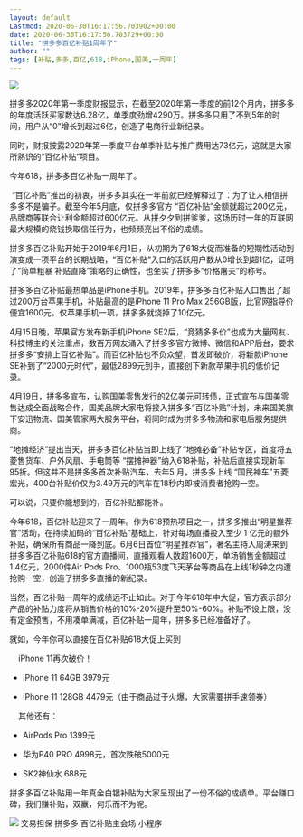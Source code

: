 ```yaml
---
layout: default
Lastmod: 2020-06-30T16:17:56.703902+00:00
date: 2020-06-30T16:17:56.703729+00:00
title: "拼多多百亿补贴1周年了"
author: ""
tags: [补贴,多多,百亿,618,iPhone,国美,一周年]
---
```


![](https://images.weserv.nl/?url=https%3A//mmbiz.qpic.cn/mmbiz_jpg/QibZkicOdq7NObPZf0rs5iax8jZmJp7Ncnb4MNSica5S3VwuCUrvDmmRE3FdmOJD4ic9bWqFAGozyhxj6mll7cmyPaA/640%3Fwx_fmt%3Djpeg)

拼多多2020年第一季度财报显示，在截至2020年第一季度的前12个月内，拼多多的年度活跃买家数达6.28亿，单季度劲增4290万。拼多多只用了不到5年的时间，用户从“0”增长到超过6亿，创造了电商行业新纪录。

同时，财报披露2020年第一季度平台单季补贴与推广费用达73亿元，这就是大家所熟识的“百亿补贴”项目。

今年618，拼多多百亿补贴一周年了。

 “百亿补贴”推出的初衷，拼多多其实在一年前就已经解释过了：为了让人相信拼多多不是骗子。截至今年5月底，仅拼多多官方 “百亿补贴”金额就超过200亿元，品牌商等联合让利金额超过600亿元。从拼夕夕到拼爹爹，这场历时一年的互联网最大规模的烧钱换取信任行为，也频频亮出不俗的成绩。

拼多多百亿补贴开始于2019年6月1日，从初期为了618大促而准备的短期性活动到演变成一项平台的长期战略，“百亿补贴”入口的活跃用户数从0增长到超1亿，证明了“简单粗暴 补贴直降”策略的正确性，也坐实了拼多多“价格屠夫”的称号。

拼多多百亿补贴最热单品是iPhone手机。2019年，拼多多百亿补贴入口售出了超过200万台苹果手机，补贴最高的是iPhone 11 Pro Max 256GB版，比官网指导价便宜1600元，仅苹果手机一项，拼多多就烧掉了10亿元。

4月15日晚，苹果官方发布新手机iPhone SE2后，“竞猜多多价”也成为大量网友、科技博主的关注重点，数百万网友涌入了拼多多官方微博、微信和APP后台，要求拼多多“安排上百亿补贴”。而百亿补贴也不负众望，首发即破价，将新款iPhone SE补到了“2000元时代”，最低2899元到手，直接创下新款苹果手机的低价记录。

4月19日，拼多多宣布，认购国美零售发行的2亿美元可转债，正式宣布与国美零售达成全面战略合作，国美品牌大家电将接入拼多多“百亿补贴”计划，未来国美旗下安迅物流、国美管家两大服务平台，将同时成为拼多多物流和家电后服务提供商。

“地摊经济”提出当天，拼多多百亿补贴当即上线了“地摊必备”补贴专区，首度将五菱售货车、户外风扇、手电筒等 “摆摊神器”纳入618补贴，补贴后直接实现新车95折。但这并不是拼多多首次补贴汽车，去年5 月，拼多多上线 “国民神车”五菱宏光，400台补贴价仅为3.49万元的汽车在18秒内即被消费者抢购一空。

可以说，只要你能想到的，百亿补贴都能补。

今年618，百亿补贴迎来了一周年。作为618预热项目之一，拼多多推出“明星推荐官”活动，在持续加码的“百亿补贴”基础上，针对每场直播投入至少 1 亿元的额外补贴，确保所有商品一降到底。6月6日首位“明星推荐官”，著名主持人周涛来到拼多多百亿补贴618的官方直播间，直播观看人数超1600万，单场销售金额超过1.4亿元，2000件Air Pods Pro、1000瓶53度飞天茅台等商品在上线1秒钟之内遭抢购一空，创造了拼多多直播的新纪录。

当然，百亿补贴一周年的成绩远不止如此。对于今年618年中大促，官方表示部分产品的补贴力度将从销售价格的10%-20%提升至50%-60%。补贴不设上限，没有定金预售，不用凑单满减，百亿补贴一周年，拼多多已经准备好了。

就如，今年你可以直接在百亿补贴618大促上买到

    iPhone 11再次破价！

*   iPhone 11 64GB 3979元
    
*   iPhone 11 128GB 4479元（由于商品过于火爆，大家需要拼手速领券）
    

    其他还有：

*   AirPods Pro 1399元
    
*   华为P40 PRO 4998元，首次跌破5000元
    
*   SK2神仙水 688元
    

拼多多百亿补贴用一年真金白银补贴为大家呈现出了一份不俗的成绩单。平台赚口碑，我们赚补贴，双赢，何乐而不为呢。

 ![](https://images.weserv.nl/?url=http%3A//mmbiz.qpic.cn/mmbiz_png/I3ht2WMGrPgc7c2pcLa2WEmuB9jStSFCsH0Rf5rV1zVhoEaEYqBzQLXKAQYUn2CyAg3XPaiclzpjiaVh42aQhJgg/640%3Fwx_fmt%3Dpng%26wxfrom%3D200)   交易担保 拼多多  百亿补贴主会场  小程序

